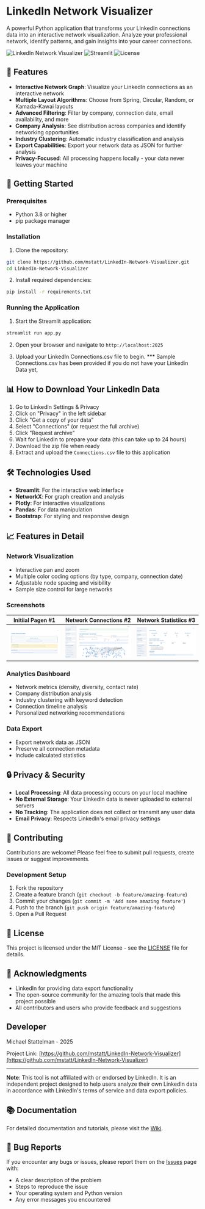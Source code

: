 # LinkedIn Network Visualizer

A powerful Python application that transforms your LinkedIn connections data into an interactive network visualization. Analyze your professional network, identify patterns, and gain insights into your career connections.

![LinkedIn Network Visualizer](https://img.shields.io/badge/python-3.8+-blue.svg)
![Streamlit](https://img.shields.io/badge/streamlit-1.28+-red.svg)
![License](https://img.shields.io/badge/license-MIT-green.svg)

## 🌟 Features

- **Interactive Network Graph**: Visualize your LinkedIn connections as an interactive network
- **Multiple Layout Algorithms**: Choose from Spring, Circular, Random, or Kamada-Kawai layouts
- **Advanced Filtering**: Filter by company, connection date, email availability, and more
- **Company Analysis**: See distribution across companies and identify networking opportunities
- **Industry Clustering**: Automatic industry classification and analysis
- **Export Capabilities**: Export your network data as JSON for further analysis
- **Privacy-Focused**: All processing happens locally - your data never leaves your machine

## 🚀 Getting Started

### Prerequisites

- Python 3.8 or higher
- pip package manager

### Installation

1. Clone the repository:
```bash
git clone https://github.com/mstatt/LinkedIn-Network-Visualizer.git
cd LinkedIn-Network-Visualizer
```

2. Install required dependencies:
```bash
pip install -r requirements.txt
```

### Running the Application

1. Start the Streamlit application:
```bash
streamlit run app.py
```

2. Open your browser and navigate to `http://localhost:2025`

3. Upload your LinkedIn Connections.csv file to begin.
*** Sample Connections.csv has been provided if you do not have your Linkedin Data yet,

## 📊 How to Download Your LinkedIn Data

1. Go to LinkedIn Settings & Privacy
2. Click on "Privacy" in the left sidebar
3. Click "Get a copy of your data"
4. Select "Connections" (or request the full archive)
5. Click "Request archive"
6. Wait for LinkedIn to prepare your data (this can take up to 24 hours)
7. Download the zip file when ready
8. Extract and upload the `Connections.csv` file to this application

## 🛠️ Technologies Used

- **Streamlit**: For the interactive web interface
- **NetworkX**: For graph creation and analysis
- **Plotly**: For interactive visualizations
- **Pandas**: For data manipulation
- **Bootstrap**: For styling and responsive design

## 📈 Features in Detail

### Network Visualization
- Interactive pan and zoom
- Multiple color coding options (by type, company, connection date)
- Adjustable node spacing and visibility
- Sample size control for large networks


### Screenshots

Initiial Pagen #1            |  Network Connections #2          |  Network Statistiics #3
:-------------------------:|:-------------------------:|:-------------------------:
![](assets/output0.png)  |  ![](assets/output1.png) |  ![](assets/output2.png)



### Analytics Dashboard
- Network metrics (density, diversity, contact rate)
- Company distribution analysis
- Industry clustering with keyword detection
- Connection timeline analysis
- Personalized networking recommendations

### Data Export
- Export network data as JSON
- Preserve all connection metadata
- Include calculated statistics

## 🔒 Privacy & Security

- **Local Processing**: All data processing occurs on your local machine
- **No External Storage**: Your LinkedIn data is never uploaded to external servers
- **No Tracking**: The application does not collect or transmit any user data
- **Email Privacy**: Respects LinkedIn's email privacy settings

## 🤝 Contributing

Contributions are welcome! Please feel free to submit pull requests, create issues or suggest improvements.

### Development Setup

1. Fork the repository
2. Create a feature branch (`git checkout -b feature/amazing-feature`)
3. Commit your changes (`git commit -m 'Add some amazing feature'`)
4. Push to the branch (`git push origin feature/amazing-feature`)
5. Open a Pull Request

## 📝 License

This project is licensed under the MIT License - see the [LICENSE](LICENSE) file for details.

## 🙏 Acknowledgments

- LinkedIn for providing data export functionality
- The open-source community for the amazing tools that made this project possible
- All contributors and users who provide feedback and suggestions

## Developer

Michael Stattelman - 2025

Project Link: [https://github.com/mstatt/LinkedIn-Network-Visualizer](https://github.com/mstatt/LinkedIn-Network-Visualizer)

---

**Note**: This tool is not affiliated with or endorsed by LinkedIn. It is an independent project designed to help users analyze their own LinkedIn data in accordance with LinkedIn's terms of service and data export policies.


## 📚 Documentation

For detailed documentation and tutorials, please visit the [Wiki](https://github.com/mstatt/LinkedIn-Network-Visualizer/wiki).

## 🐛 Bug Reports

If you encounter any bugs or issues, please report them on the [Issues](https://github.com/mstatt/LinkedIn-Network-Visualizer/issues) page with:
- A clear description of the problem
- Steps to reproduce the issue
- Your operating system and Python version
- Any error messages you encountered
